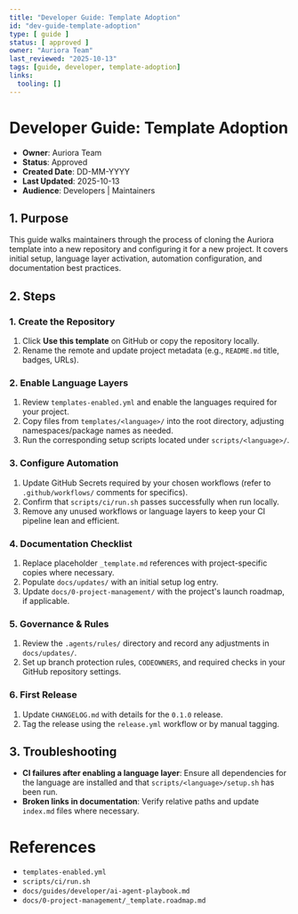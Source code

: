 ```yaml
---
title: "Developer Guide: Template Adoption"
id: "dev-guide-template-adoption"
type: [ guide ]
status: [ approved ]
owner: "Auriora Team"
last_reviewed: "2025-10-13"
tags: [guide, developer, template-adoption]
links:
  tooling: []
---
```


# Developer Guide: Template Adoption

- **Owner**: Auriora Team
- **Status**: Approved
- **Created Date**: DD-MM-YYYY
- **Last Updated**: 2025-10-13
- **Audience**: Developers | Maintainers

## 1. Purpose

This guide walks maintainers through the process of cloning the Auriora template into a new repository and configuring it for a new project. It covers initial setup, language layer activation, automation configuration, and documentation best practices.

## 2. Steps

### 1. Create the Repository

1.  Click **Use this template** on GitHub or copy the repository locally.
2.  Rename the remote and update project metadata (e.g., `README.md` title, badges, URLs).

### 2. Enable Language Layers

1.  Review `templates-enabled.yml` and enable the languages required for your project.
2.  Copy files from `templates/<language>/` into the root directory, adjusting namespaces/package names as needed.
3.  Run the corresponding setup scripts located under `scripts/<language>/`.

### 3. Configure Automation

1.  Update GitHub Secrets required by your chosen workflows (refer to `.github/workflows/` comments for specifics).
2.  Confirm that `scripts/ci/run.sh` passes successfully when run locally.
3.  Remove any unused workflows or language layers to keep your CI pipeline lean and efficient.

### 4. Documentation Checklist

1.  Replace placeholder `_template.md` references with project-specific copies where necessary.
2.  Populate `docs/updates/` with an initial setup log entry.
3.  Update `docs/0-project-management/` with the project's launch roadmap, if applicable.

### 5. Governance & Rules

1.  Review the `.agents/rules/` directory and record any adjustments in `docs/updates/`.
2.  Set up branch protection rules, `CODEOWNERS`, and required checks in your GitHub repository settings.

### 6. First Release

1.  Update `CHANGELOG.md` with details for the `0.1.0` release.
2.  Tag the release using the `release.yml` workflow or by manual tagging.

## 3. Troubleshooting

- **CI failures after enabling a language layer**: Ensure all dependencies for the language are installed and that `scripts/<language>/setup.sh` has been run.
- **Broken links in documentation**: Verify relative paths and update `index.md` files where necessary.

# References

- `templates-enabled.yml`
- `scripts/ci/run.sh`
- `docs/guides/developer/ai-agent-playbook.md`
- `docs/0-project-management/_template.roadmap.md`
